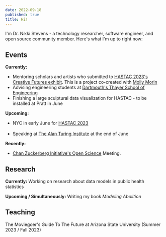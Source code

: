```yaml
---
date: 2022-09-18
published: true
title: Hi!
---
```



I'm Dr. Nikki Stevens - a technology researcher, software engineer, and open source community member.  Here's what I'm up to right now:

<h2 class="text-3xl">Events</h2>

**Currently:**
- Mentoring scholars and artists who submitted to [HASTAC 2023's Creative Futures exhibit](https://hastac2023.org/cfp/). This is a project co-created with [Molly Morin](http://mollymorin.com/)
- Advising engineering students at [Dartmouth's Thayer School of Engineering](https://engineering.dartmouth.edu/)
- Finishing a large sculptural data visualization for HASTAC - to be installed at Pratt in June

**Upcoming:**
- NYC in early June for [HASTAC 2023](https://hastac2023.org/)
<br /><br />
- Speaking at [The Alan Turing Institute](https://www.turing.ac.uk/) at the end of June

**Recently:**
- [Chan Zuckerberg Initiative's Open Science](https://chanzuckerberg.com/science/meetings/) Meeting.

<h2>Research</h2>

**Currently:** Working on research about data models in public health statistics

**Upcoming / Simultaneously:** Writing my book _Modeling Abolition_

<h2>Teaching</h2>

The Moviegoer's Guide To The Future at Arizona State University (Summer 2023 / Fall 2023)
